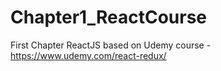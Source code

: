 # Chapter1_ReactCourse
First Chapter ReactJS based on Udemy course - https://www.udemy.com/react-redux/
